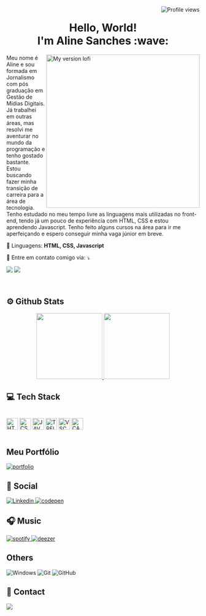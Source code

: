 <img src="https://komarev.com/ghpvc/?username=alnsanches&color=blue" alt="Profile views" align="right" />


<h1 align="center">Hello, World! <br> I'm Aline Sanches :wave:	</h1>

<img src="https://user-images.githubusercontent.com/96800792/201474166-56b6841c-92cf-4e80-a787-2bbcc1bd7fff.png" min-width="400px" max-width="400px" width="400px" align="right" alt="My version lofi">

<p align="left"> 
  Meu nome é Aline e sou formada em Jornalismo com pós graduação em Gestão de Mídias Digitais. Já trabalhei em outras áreas, mas resolvi me aventurar no mundo da programação e tenho gostado bastante. Estou buscando fazer minha transição de carreira para a área de tecnologia. Tenho estudado no meu tempo livre as linguagens mais utilizadas no front-end, tendo já um pouco de experiência com HTML, CSS e estou aprendendo Javascript. Tenho feito alguns cursos na área para ir me aperfeiçando e espero conseguir minha vaga júnior em breve.
</p>

<p align="left">
  🦄 Linguagens: <strong>HTML, CSS, Javascript</strong>
</p>

<!-- <p align="left">
  💼 Ferramentas: <strong>Coloque as suas ferramentas de trabalho.</strong>
</p>-->

<p align="left">
  💌 Entre em contato comigo via: ⤵️
</p>

<p align="left">
  <a href="mailto:alnsanches@yahoo.com.br" target="_blank" alt="Gmail">
  <img src="https://img.shields.io/badge/-Yahoo Mail-8e44ad?style=flat-square&labelColor=8e44ad&logo=gmail&logoColor=white&link" /></a>

  <a href="https://www.linkedin.com/in/alnsanches/" target="_blank" alt="Linkedin">
  <img src="https://img.shields.io/badge/-Linkedin-0e76a8?style=flat-square&logo=Linkedin&logoColor=white&link" /></a>

  
</p> 


<br />

## ⚙️ Github Stats

<div align="center">
    <a href="https://github.com/alnsanches">
    <img src="https://github-readme-stats.vercel.app/api?username=alnsanches&count_private=true&show_icons=true&theme=github_dark" height="172em" style="max-width: 100%;"/>
    <img src="https://github-readme-stats.vercel.app/api/top-langs/?username=alnsanches&layout=compact&theme=github_dark" height="172em" style="max-width: 100%;" />
  </a>
</div>

## :computer:	Tech Stack

 <div style="display: inline_block"><br>
      <img align="center" alt="HTML" height="30" width="30"src="https://cdn.jsdelivr.net/gh/devicons/devicon/icons/html5/html5-original.svg" />   
      <img align="center" alt="CSS" height="30" width="30"src="https://cdn.jsdelivr.net/gh/devicons/devicon/icons/css3/css3-original.svg" />
      <img align="center" alt="JAVASCRIPT" height="30" width="30"src="https://cdn.jsdelivr.net/gh/devicons/devicon/icons/javascript/javascript-original.svg" />
      <img align="center" alt="TRELLO" height="30" width="30"src="https://cdn.jsdelivr.net/gh/devicons/devicon/icons/trello/trello-plain.svg" />         
      <img align="center" alt="VSCODE" height="30" width="30"src="https://cdn.jsdelivr.net/gh/devicons/devicon/icons/vscode/vscode-original.svg" />
      <img align="center" alt="CANVA" height="30" width="30"src="https://cdn.jsdelivr.net/gh/devicons/devicon/icons/canva/canva-original.svg" />
 <br>



<br />
    
## Meu Portfólio    

  <a href="https://portfolio-alnsanches.vercel.app/" target="_blank">
        <img src="https://img.shields.io/badge/Portfolio-%23000000.svg?style=for-the-badge&logo=firefox&logoColor=#FF7139" alt="portfolio">
    </a>      
 

## 🎲 Social

<a href="https://www.linkedin.com/in/alnsanches/" target="_blank">
    <img src="https://img.shields.io/badge/LinkedIn-0077B5?style=for-the-badge&logo=linkedin&logoColor=white" alt="Linkedin">
</a>
    
<a href="https://codepen.io/alnsanches" target="_blank">
    <img src="https://img.shields.io/badge/Codepen-000000?style=for-the-badge&logo=codepen&logoColor=white" alt="codepen">
</a>
    

    
## 🎧 Music 

 <a href="https://open.spotify.com/user/alnsanches" target="_blank">
   <img src="https://img.shields.io/badge/Spotify-1ED760?style=for-the-badge&logo=spotify&logoColor=white" alt="spotify">
</a> 
    
<a href="https://www.deezer.com/br/profile/1105645186" target="_blank">
   <img src="https://img.shields.io/badge/Deezer-FEAA2D?style=for-the-badge&logo=deezer&logoColor=white" alt="deezer">
</a>    
  

    
  ## Others
![Windows](https://img.shields.io/badge/Windows-0078D6?style=for-the-badge&logo=windows&logoColor=white)
![Git](https://img.shields.io/badge/git-%23F05033.svg?style=for-the-badge&logo=git&logoColor=white)
![GitHub](https://img.shields.io/badge/github-%23121011.svg?style=for-the-badge&logo=github&logoColor=white)

    
  ## 📧 Contact
 
  <a href = "mailto:alnsanches@yahoo.com.br"><img src="https://img.shields.io/badge/-Yahoo-8e44ad?style=for-the-badge&logo=gmail&logoColor=white" target="_blank"></a></div>
  
